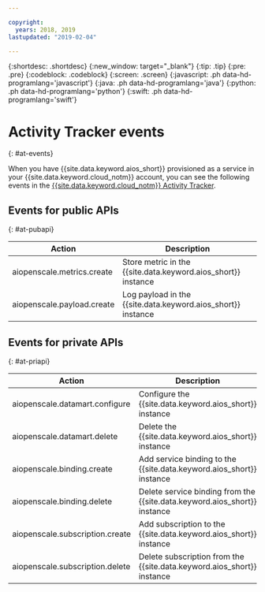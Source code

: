 ```yaml
---

copyright:
  years: 2018, 2019
lastupdated: "2019-02-04"

---
```


{:shortdesc: .shortdesc}
{:new_window: target="_blank"}
{:tip: .tip}
{:pre: .pre}
{:codeblock: .codeblock}
{:screen: .screen}
{:javascript: .ph data-hd-programlang='javascript'}
{:java: .ph data-hd-programlang='java'}
{:python: .ph data-hd-programlang='python'}
{:swift: .ph data-hd-programlang='swift'}

# Activity Tracker events
{: #at-events}

When you have {{site.data.keyword.aios_short}} provisioned as a service in your {{site.data.keyword.cloud_notm}} account, you can see the following events in the [{{site.data.keyword.cloud_notm}} Activity Tracker](https://{DomainName}/docs/services/cloud-activity-tracker/activity_tracker_ov.html#activity_tracker_ov).

## Events for public APIs
{: #at-pubapi}

| Action | Description |
| -- | -- |
| aiopenscale.metrics.create | Store metric in the {{site.data.keyword.aios_short}} instance |
| aiopenscale.payload.create | Log payload in the {{site.data.keyword.aios_short}} instance |

## Events for private APIs
{: #at-priapi}

| Action | Description |
| -- | -- |
| aiopenscale.datamart.configure | Configure the {{site.data.keyword.aios_short}} instance |
| aiopenscale.datamart.delete | Delete the {{site.data.keyword.aios_short}} instance |
| aiopenscale.binding.create | Add service binding to the {{site.data.keyword.aios_short}} instance |
| aiopenscale.binding.delete | Delete service binding from the {{site.data.keyword.aios_short}} instance |
| aiopenscale.subscription.create | Add subscription to the {{site.data.keyword.aios_short}} instance |
| aiopenscale.subscription.delete | Delete subscription from the {{site.data.keyword.aios_short}} instance |

